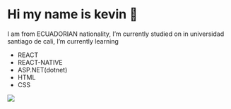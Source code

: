 # Hi my name is kevin 👋
I am from ECUADORIAN nationality, I’m currently studied on in universidad santiago de cali, 
I’m currently learning 

* REACT
* REACT-NATIVE
* ASP.NET(dotnet)
* HTML
* CSS

![](https://scontent.fclo4-1.fna.fbcdn.net/v/t39.1997-6/s168x128/102439665_3014891005265080_4572860549158666240_n.png?_nc_cat=104&_nc_sid=ac3552&_nc_ohc=MRMew_R02lMAX_h7gRb&_nc_ht=scontent.fclo4-1.fna&oh=6d401c49b080431df2a8c1af8b968487&oe=5FAE547F)
<!--
**kevins29/kevins29** is a ✨ _special_ ✨ repository because its `README.md` (this file) appears on your GitHub profile.

Here are some ideas to get you started:

- 🔭 I’m currently working on ...
- 🌱 I’m currently learning ...
- 👯 I’m looking to collaborate on ...
- 🤔 I’m looking for help with ...
- 💬 Ask me about ...
- 📫 How to reach me: ...
- 😄 Pronouns: ...
- ⚡ Fun fact: ...
-->
